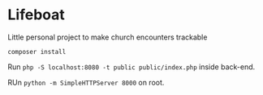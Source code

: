 # Lifeboat

Little personal project to make church encounters trackable

`composer install`

Run `php -S localhost:8080 -t public public/index.php` inside back-end.

RUn `python -m SimpleHTTPServer 8000` on root.
